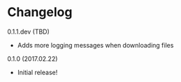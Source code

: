 # Changelog

0.1.1.dev (TBD)

*   Adds more logging messages when downloading files

0.1.0 (2017.02.22)

*   Initial release!

